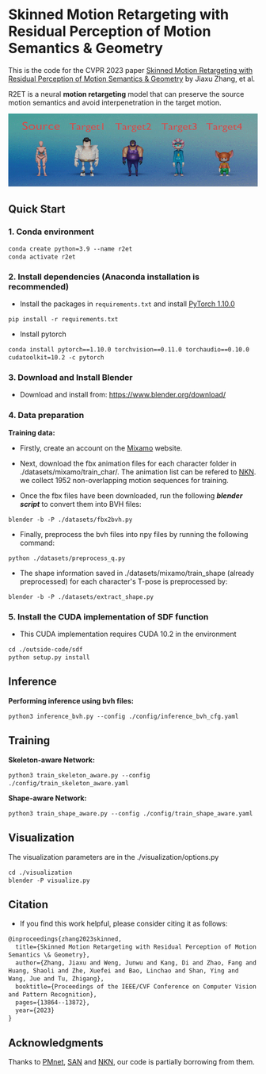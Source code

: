 # Skinned Motion Retargeting with Residual Perception of Motion Semantics & Geometry

This is the code for the CVPR 2023 paper [Skinned Motion Retargeting with Residual Perception of Motion Semantics & Geometry](https://openaccess.thecvf.com/content/CVPR2023/html/Zhang_Skinned_Motion_Retargeting_With_Residual_Perception_of_Motion_Semantics__CVPR_2023_paper.html) by Jiaxu Zhang, et al.

R2ET is a neural **motion retargeting** model that can preserve the source motion semantics and avoid interpenetration in the target motion.

![](https://github.com/Kebii/R2ET/blob/master/gifs/demo1.gif)


## Quick Start
### 1. Conda environment
```
conda create python=3.9 --name r2et
conda activate r2et
```

### 2. Install dependencies (Anaconda installation is recommended)
* Install the packages in `requirements.txt` and install [PyTorch 1.10.0](https://pytorch.org/)
```
pip install -r requirements.txt
```

* Install pytorch
```
conda install pytorch==1.10.0 torchvision==0.11.0 torchaudio==0.10.0 cudatoolkit=10.2 -c pytorch
```

### 3. Download and Install Blender
* Download and install from: https://www.blender.org/download/


### 4. Data preparation
**Training data:**  
* Firstly, create an account on the [Mixamo](https://www.mixamo.com) website.
* Next, download the fbx animation files for each character folder in ./datasets/mixamo/train_char/. The animation list can be refered to [NKN](https://github.com/rubenvillegas/cvpr2018nkn). we collect 1952 non-overlapping motion sequences for training.

* Once the fbx files have been downloaded, run the following ***blender script*** to convert them into BVH files:
```
blender -b -P ./datasets/fbx2bvh.py
```
* Finally, preprocess the bvh files into npy files by running the following command:
```
python ./datasets/preprocess_q.py
```

* The shape information saved in ./datasets/mixamo/train_shape (already preprocessed) for each character's T-pose is preprocessed by:
```
blender -b -P ./datasets/extract_shape.py
```

### 5. Install the CUDA implementation of SDF function
* This CUDA implementation requires CUDA 10.2 in the environment
```
cd ./outside-code/sdf
python setup.py install
```

## Inference
**Performing inference using bvh files:**
```
python3 inference_bvh.py --config ./config/inference_bvh_cfg.yaml
```

## Training
**Skeleton-aware Network:**
```
python3 train_skeleton_aware.py --config ./config/train_skeleton_aware.yaml
```

**Shape-aware Network:**
```
python3 train_shape_aware.py --config ./config/train_shape_aware.yaml
```

## Visualization
The visualization parameters are in the ./visualization/options.py
```
cd ./visualization
blender -P visualize.py
```

## Citation                                                                                                                                                  
* If you find this work helpful, please consider citing it as follows:                    
```                                                                              
@inproceedings{zhang2023skinned,
  title={Skinned Motion Retargeting with Residual Perception of Motion Semantics \& Geometry},
  author={Zhang, Jiaxu and Weng, Junwu and Kang, Di and Zhao, Fang and Huang, Shaoli and Zhe, Xuefei and Bao, Linchao and Shan, Ying and Wang, Jue and Tu, Zhigang},
  booktitle={Proceedings of the IEEE/CVF Conference on Computer Vision and Pattern Recognition},
  pages={13864--13872},
  year={2023}
}
```

## Acknowledgments
Thanks to [PMnet](https://github.com/ljin0429/bmvc19_pmnet), [SAN](https://github.com/DeepMotionEditing/deep-motion-editing) and [NKN](https://github.com/rubenvillegas/cvpr2018nkn), our code is partially borrowing from them.